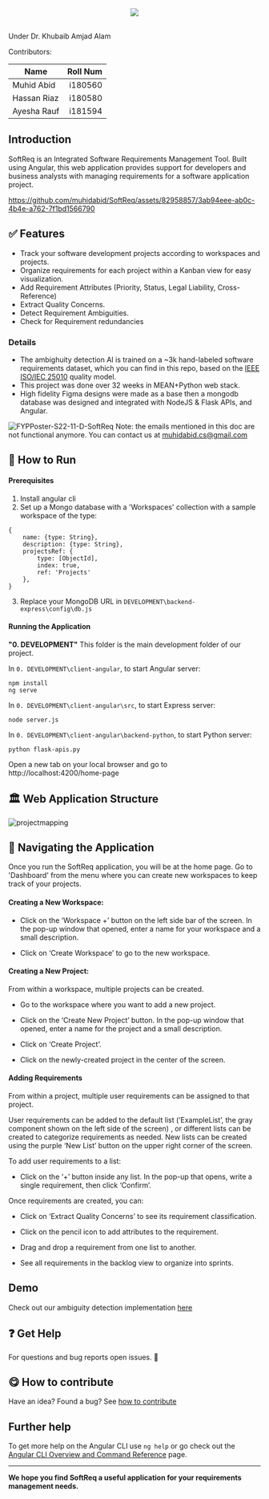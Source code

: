 <div align="center">
    <img src="https://skillicons.dev/icons?i=angular,nodejs,express,mongodb,python,flask,typescript,bootstrap,html,css,vscode,github,git,figma" />
<br>
</div>

<br/>

Under Dr. Khubaib Amjad Alam

Contributors:

| Name      | Roll Num |
| --------- | -----:|
| Muhid Abid  | i180560 |
| Hassan Riaz     |   i180580 |
| Ayesha Rauf     |   i181594 |

## Introduction
SoftReq is an Integrated Software Requirements Management Tool. Built using  Angular, this web application provides support for developers and business analysts with managing requirements for a software application project. 

https://github.com/muhidabid/SoftReq/assets/82958857/3ab94eee-ab0c-4b4e-a762-7f1bd1566790

## ✅ Features
- Track your software development projects according to workspaces and projects.
- Organize requirements for each project within a Kanban view for easy visualization.
- Add Requirement Attributes (Priority, Status, Legal Liability, Cross-Reference)
- Extract Quality Concerns.
- Detect Requirement Ambiguities.
- Check for Requirement redundancies

### Details
- The ambighuity detection AI is trained on a ~3k hand-labeled software requirements dataset, which you can find in this repo, based on the [IEEE ISO/IEC 25010](https://iso25000.com/index.php/en/iso-25000-standards/iso-25010) quality model.
- This project was done over 32 weeks in MEAN+Python web stack.
- High fidelity Figma designs were made as a base then a mongodb database was designed and integrated with NodeJS & Flask APIs, and Angular.

![FYPPoster-S22-11-D-SoftReq](https://github.com/muhidabid/SoftReq/assets/82958857/903d3dbf-8354-4bdb-a205-60ae6d1797f3)
Note: the emails mentioned in this doc are not functional anymore. You can contact us at muhidabid.cs@gmail.com

## 🏃 How to Run
#### Prerequisites
1. Install angular cli
2. Set up a Mongo database with a 'Workspaces' collection with a sample workspace of the type:

````
{
	name: {type: String},
	description: {type: String},
	projectsRef: {
		type: [ObjectId],
		index: true,
 		ref: 'Projects'
	},
}
````

3. Replace your MongoDB URL in `DEVELOPMENT\backend-express\config\db.js`

#### Running the Application

**"0. DEVELOPMENT"** This folder is the main development folder of our project.

In `0. DEVELOPMENT\client-angular`, to start Angular server:

    npm install
	ng serve

In `0. DEVELOPMENT\client-angular\src`, to start Express server:

    node server.js

In `0. DEVELOPMENT\client-angular\backend-python`, to start Python server: 

    python flask-apis.py

Open a new tab on your local browser and go to http://localhost:4200/home-page
## 🏛️ Web Application Structure



![projectmapping](https://user-images.githubusercontent.com/62544274/211210938-2a341c6f-543d-49cc-b5d7-4505ad8abf14.png)

## 🧭 Navigating the Application
Once you run the SoftReq application, you will be at the home page. Go to 'Dashboard' from the menu where you can create new workspaces to keep track of your projects.

#### Creating a New Workspace:

- Click on the ‘Workspace +’ button on the left side bar of the screen. In the pop-up window that opened, enter a name for your workspace and a small description. 

- Click on ‘Create Workspace’ to go to the new workspace.

#### Creating a New Project:

From within a workspace, multiple projects can be created. 

- Go to the workspace where you want to add a new project.

- Click on the ‘Create New Project’ button. In the pop-up window that opened, enter a name for the project and a small description.

- Click on ‘Create Project’.

- Click on the newly-created project in the center of the screen.

#### Adding Requirements

From within a project, multiple user requirements can be assigned to that project.

User requirements can be added to the default list (‘ExampleList’, the gray component shown on the left side of the screen) , or different lists can be created to categorize requirements as needed. New lists can be created using the purple ‘New List’ button on the upper right corner of the screen.

To add user requirements to a list: 
- Click on the ‘+’ button inside any list. In the pop-up that opens, write a single requirement, then click ‘Confirm’.

Once requirements are created, you can: 

- Click on ‘Extract Quality Concerns’ to see its requirement classification.

- Click on the pencil icon to add attributes to the requirement.

- Drag and drop a requirement from one list to another.

- See all requirements in the backlog view to organize into sprints.

## Demo
Check out our ambiguity detection implementation [here](https://www.huggingface.co/spaces/hasanriaz121/ambiguity-detection)

## ❓ Get Help

For questions and bug reports open issues. 🐛

## 😋 How to contribute

Have an idea? Found a bug? See [how to contribute](contributing.md) 

## Further help

To get more help on the Angular CLI use `ng help` or go check out the [Angular CLI Overview and Command Reference](https://angular.io/cli) page.

------------


**We hope you find SoftReq a useful application for your requirements management needs.**


<!-- # ClientAngular

This project was generated with [Angular CLI](https://github.com/angular/angular-cli) version 13.3.3.

## Development server

Run `ng serve` for a dev server. Navigate to `http://localhost:4200/`. The application will automatically reload if you change any of the source files.

## Code scaffolding

Run `ng generate component component-name` to generate a new component. You can also use `ng generate directive|pipe|service|class|guard|interface|enum|module`.

## Build

Run `ng build` to build the project. The build artifacts will be stored in the `dist/` directory.

## Running unit tests

Run `ng test` to execute the unit tests via [Karma](https://karma-runner.github.io).

## Running end-to-end tests

Run `ng e2e` to execute the end-to-end tests via a platform of your choice. To use this command, you need to first add a package that implements end-to-end testing capabilities.

## Further help

To get more help on the Angular CLI use `ng help` or go check out the [Angular CLI Overview and Command Reference](https://angular.io/cli) page. -->
